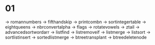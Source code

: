 # 01

-> romannumbers
-> fifthandskip
-> printcombn
-> sortintegertable
-> eightqueens
-> nbrconvertalpha
-> flags
-> rotatevowels
-> ztail
-> advancedsortwordarr
-> listfind
-> listremoveif
-> listmerge
-> listsort
-> sortlistinsert
-> sortedlistmerge
-> btreetransplant
-> btreedeletenode